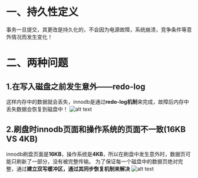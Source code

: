 # 一、持久性定义
事务一旦提交，其更改是持久化的，不会因为电源故障，系统崩溃，竞争条件等意外情况而发生变化！

# 二、两种问题

## 1.在写入磁盘之前发生意外——redo-log

这样内存中的数据就会丢失，innodb是通过**redo-log机制**来完成，故障后内存中丢失数据会恢复到磁盘中！
![alt text](../../img/持久性问题/问题1-在写入磁盘之前就发生意外了.png)

## 2.刷盘时innodb页面和操作系统的页面不一致(16KB VS 4KB)
innodb刷盘页面是**16KB**，操作系统是**4KB**，所以在刷盘中发生意外时，数据页可能只刷新了一部分，没有被完整传输。
为了保证每一个磁盘中的数据页绝对完整，通过**建立双写缓冲区，通过其同步恢复机制来解决**
![alt text](<../../img/持久性问题/问题2-刷盘时innodb页面和操作系统的页面不一致(16KB VS 4KB).png>)
